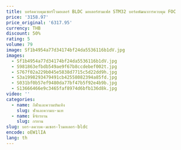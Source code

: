 ```yaml
---
title: บอร์ดควบคุมเซอร์โวมอเตอร์ BLDC มอเตอร์สามเฟส STM32 บอร์ดพัฒนาการควบคุม FOC
price: '3158.97'
price_original: '6317.95'
currency: THB
discount: 50%
rating: 5
volume: 79
image: Sf1b4954a77d34174bf24da5536116b1dV.jpg
images:
  - Sf1b4954a77d34174bf24da5536116b1dV.jpg
  - S981863efbdb549ae9f67b8ccdebef002t.jpg
  - S767f02a229b045e5838d7715c5d22dd9h.jpg
  - S3a1998293479491cb42558082394a85fd.jpg
  - S031bf0b57ef9480da77bf47b5f92e4b9b.jpg
  - S13666466e9c3465faf8974d6bfb136d8k.jpg
video: ''
categories:
  - name: กีฬาและความบันเทิง
    slug: ฬาและความบ-นเท
  - name: ขี่จักรยาน
    slug: กรยาน
slug: บอร-ดควบค-มเซอร-โวมอเตอร-bldc
encode: oEW1lIA
lang: th
---
```

  